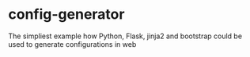 # config-generator
The simpliest example how Python, Flask, jinja2 and bootstrap could be used to generate configurations in web
